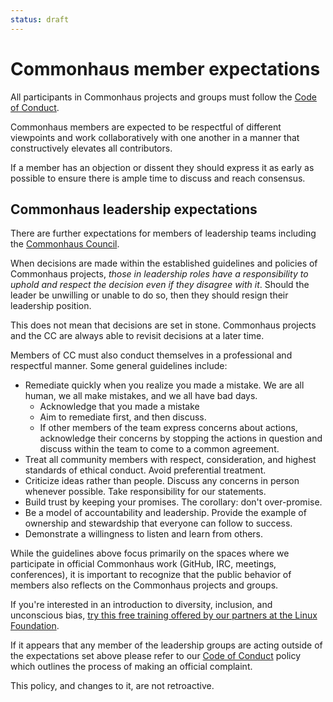 ```yaml
---
status: draft
---
```

# Commonhaus member expectations

All participants in Commonhaus projects and groups must follow the
[Code of Conduct](../CODE_OF_CONDUCT.md). 

Commonhaus members are expected to be respectful of different viewpoints and work collaboratively with one another in a manner that constructively elevates all contributors.

If a member has an objection or dissent they should express it as early as possible to ensure there is ample time to discuss and reach consensus.

## Commonhaus leadership expectations

There are further expectations for
members of leadership teams including the
[Commonhaus Council][cc].

[cc]: GOVERNANCE.md#commonhaus-council "Commonhaus Council"

When decisions are made within the established guidelines and policies of Commonhaus projects, *those in leadership roles have a responsibility to uphold and respect the decision even if they disagree with it*. Should the leader be unwilling or unable to do so, then they should resign their leadership position.

This does not mean that decisions are set in stone. Commonhaus projects and the CC are always able to revisit decisions at a later time.

Members of CC must also conduct themselves in a professional and respectful manner. Some general guidelines include:

- Remediate quickly when you realize you made a mistake. We are all human, we all make mistakes, and we all have bad days. 
  - Acknowledge that you made a mistake
  - Aim to remediate first, and then discuss.
  - If other members of the team express concerns about actions, acknowledge their concerns by stopping the actions in question and discuss within the team to come to a common agreement.
- Treat all community members with respect, consideration, and highest standards of ethical conduct. Avoid preferential treatment.
- Criticize ideas rather than people. Discuss any concerns in person whenever possible. Take responsibility for our statements.
- Build trust by keeping your promises. The corollary: don't over-promise.
- Be a model of accountability and leadership.
  Provide the example of ownership and stewardship that everyone can follow to success.
- Demonstrate a willingness to listen and learn from others.

While the guidelines above focus primarily on the spaces where we participate in official Commonhaus work (GitHub, IRC, meetings, conferences), it is important to recognize that the public behavior of members also reflects on the Commonhaus projects and groups.

If you're interested in an introduction to diversity, inclusion, and unconscious bias, [try this free training offered by our partners at the Linux Foundation](https://training.linuxfoundation.org/training/inclusive-speaker-orientation/).

If it appears that any member of the leadership groups are acting outside of the expectations set above please refer to our [Code of Conduct](../CODE_OF_CONDUCT.md) policy which outlines the process of making an official complaint.

This policy, and changes to it, are not retroactive.
